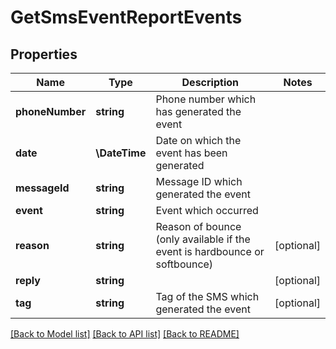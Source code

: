 # GetSmsEventReportEvents

## Properties
Name | Type | Description | Notes
------------ | ------------- | ------------- | -------------
**phoneNumber** | **string** | Phone number which has generated the event | 
**date** | **\DateTime** | Date on which the event has been generated | 
**messageId** | **string** | Message ID which generated the event | 
**event** | **string** | Event which occurred | 
**reason** | **string** | Reason of bounce (only available if the event is hardbounce or softbounce) | [optional] 
**reply** | **string** |  | [optional] 
**tag** | **string** | Tag of the SMS which generated the event | [optional] 

[[Back to Model list]](../../README.md#documentation-for-models) [[Back to API list]](../../README.md#documentation-for-api-endpoints) [[Back to README]](../../README.md)


